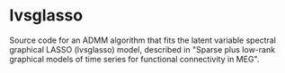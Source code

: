 # lvsglasso
Source code for an ADMM algorithm that fits the latent variable spectral graphical LASSO (lvsglasso) model, described in "Sparse plus low-rank graphical models of time series for functional connectivity in MEG".
